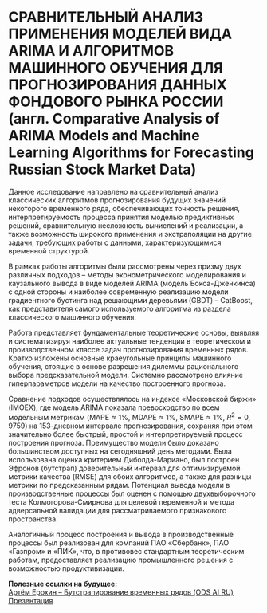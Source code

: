 # СРАВНИТЕЛЬНЫЙ АНАЛИЗ ПРИМЕНЕНИЯ МОДЕЛЕЙ ВИДА ARIMA И АЛГОРИТМОВ МАШИННОГО ОБУЧЕНИЯ ДЛЯ ПРОГНОЗИРОВАНИЯ ДАННЫХ ФОНДОВОГО РЫНКА РОССИИ (англ. Comparative Analysis of ARIMA Models and Machine Learning Algorithms for Forecasting Russian Stock Market Data)

Данное исследование направлено на сравнительный анализ классических алгоритмов прогнозирования будущих значений некоторого временного ряда, обеспечивающих точность решения, интерпретируемость процесса принятия моделью предиктивных решений, сравнительную несложность вычислений и реализации, а также возможность широкого применения и экстраполяции на другие задачи, требующих работы с данными, характеризующимися временной структурой.

В рамках работы алгоритмы были рассмотрены через призму двух различных подходов – методы эконометрического моделирования и каузального вывода в виде моделей ARIMA (модель Бокса-Дженкинса) с одной стороны и наиболее современную реализацию модели градиентного бустинга над решающими деревьями (GBDT) – CatBoost, как представителя самого используемого алгоритма из раздела классического машинного обучения.

Работа представляет фундаментальные теоретические основы, выявляя и систематизируя наиболее актуальные тенденции в теоретическом и производственном классе задач прогнозирования временных рядов. Кратко изложены основные краеугольные принципы машинного обучения, стоящие в основе разрешения дилеммы рационального выбора предсказательной модели. Системно рассмотрено влияние гиперпараметров модели на качество построенного прогноза.

Сравнение подходов осуществлялось на индексе «Московской биржи» (IMOEX), где модель ARIMA показала превосходство по всем модельным метрикам ($\text{MAPE} \approx 1\%$, $\text{MDAPE} \approx 1\%$, $\text{SMAPE} \approx 1\%$, $R^2 = 0{,}9759$) на 153-дневном интервале прогнозирования, сохраняя при этом значительно более быстрый, простой и интерпретируемый процесс построения прогноза. Преимущество модели было доказано большинством доступных на сегодняшний день методами. Была использована оценка критерием Диболда-Мариано, был построен Эфронов (бутстрап) доверительный интервал для оптимизируемой метрики качества (RMSE) для обоих алгоритмов, а также для разницы метрики по предсказанным рядам. Потенциал вывода модели в производственные процессы был оценен с помощью двухвыборочного теста Колмогорова-Смирнова для целевой переменной и метода адверсальной валидации для рассматриваемого признакового пространства.

Аналогичный процесс построения и вывода в производственные процессы был реализован для компаний ПАО «Сбербанк», ПАО «Газпром» и «ПИК», что, в противовес стандартным теоретическим работам, предоставляет реализацию промышленного решения с возможностью продуктивизации.

**Полезные ссылки на будущее:**  
[Артём Ерохин – Бутстрапирование временных рядов (ODS AI RU)](https://youtu.be/XyM8AElqE2c?si=4QKGs_msiLPjiluc)  
[Презентация](https://drive.google.com/file/d/13i2L3ByUryPO3nY0-6vRq5w86zZTxx9R/view)

